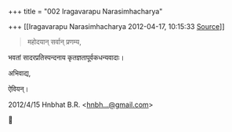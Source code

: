 +++
title = "002 Iragavarapu Narasimhacharya"

+++
[[Iragavarapu Narasimhacharya	2012-04-17, 10:15:33 [Source](https://groups.google.com/g/bvparishat/c/NI6QzlOa1-8)]]



> महोदयान् सर्वान् प्रणम्य,

 भवतां सादरप्रतिस्पन्दनाय कृतज्ञतापूर्वकधन्यवादाः।

 अभिवाद्य,

 ऐवियन्।

 

  

2012/4/15 Hnbhat B.R. \<[hnbh...@gmail.com]()\>



